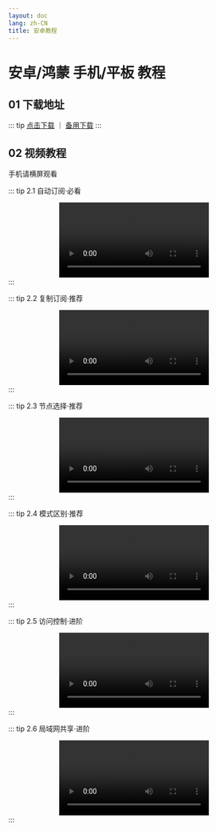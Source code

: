 ```yaml
---
layout: doc
lang: zh-CN
title: 安卓教程
---
```


# 安卓/鸿蒙 手机/平板 教程

## 01 下载地址

::: tip
<a href="https://assets.tyro.wiki/general/cfa.apk" style="">点击下载</a>
｜
<a href="https://webs.lanzoue.com/CFA-Meta" style="">备用下载</a>
:::

## 02 视频教程

手机请横屏观看

::: tip 2.1 自动订阅·必看
<center>
<video id="my-video" class="video-js vjs-default-skin" controls preload="auto" >
<source src="https://assets.tyro.wiki/v/a/click/prog_index.m3u8" type="application/x-mpegURL" />
</video>
</center>
:::


::: tip 2.2 复制订阅·推荐
<center>
<video id="my-video" class="video-js vjs-default-skin" controls preload="auto" >
<source src="https://assets.tyro.wiki/v/a/copy/prog_index.m3u8" type="application/x-mpegURL" />
</video>
</center>
:::

::: tip 2.3 节点选择·推荐
<center>
<video id="my-video" class="video-js vjs-default-skin" controls preload="auto" >
<source src="https://assets.tyro.wiki/v/a/node/prog_index.m3u8" type="application/x-mpegURL" />
</video>
</center>
:::

::: tip 2.4 模式区别·推荐
<center>
<video id="my-video" class="video-js vjs-default-skin" controls preload="auto" >
<source src="https://assets.tyro.wiki/v/a/model/prog_index.m3u8" type="application/x-mpegURL" />
</video>
</center>
:::

::: tip 2.5 访问控制·进阶
<center>
<video id="my-video" class="video-js vjs-default-skin" controls preload="auto" >
<source src="https://assets.tyro.wiki/v/a/control/prog_index.m3u8" type="application/x-mpegURL" />
</video>
</center>
:::

::: tip 2.6 局域网共享·进阶
<center>
<video id="my-video" class="video-js vjs-default-skin" controls preload="auto" >
<source src="https://assets.tyro.wiki/v/a/lan/prog_index.m3u8" type="application/x-mpegURL" />
</video>
</center>
:::
